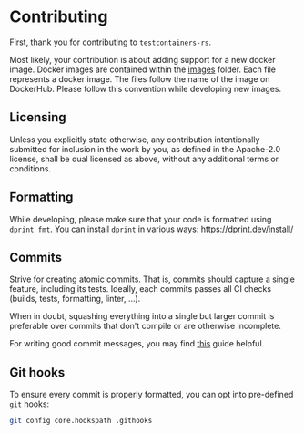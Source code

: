 # Contributing

First, thank you for contributing to `testcontainers-rs`.

Most likely, your contribution is about adding support for a new docker image.
Docker images are contained within the [images](./src/images) folder.
Each file represents a docker image.
The files follow the name of the image on DockerHub.
Please follow this convention while developing new images.

## Licensing

Unless you explicitly state otherwise, any contribution intentionally submitted for inclusion in the work by you, as defined in the Apache-2.0 license, shall be dual licensed as above, without any additional terms or conditions.

## Formatting

While developing, please make sure that your code is formatted using `dprint fmt`.
You can install `dprint` in various ways: https://dprint.dev/install/

## Commits

Strive for creating atomic commits.
That is, commits should capture a single feature, including its tests.
Ideally, each commits passes all CI checks (builds, tests, formatting, linter, ...).

When in doubt, squashing everything into a single but larger commit is preferable over commits that don't compile or are otherwise incomplete.

For writing good commit messages, you may find [this](https://chris.beams.io/posts/git-commit/) guide helpful.

## Git hooks

To ensure every commit is properly formatted, you can opt into pre-defined `git` hooks:

```bash
git config core.hookspath .githooks
```
